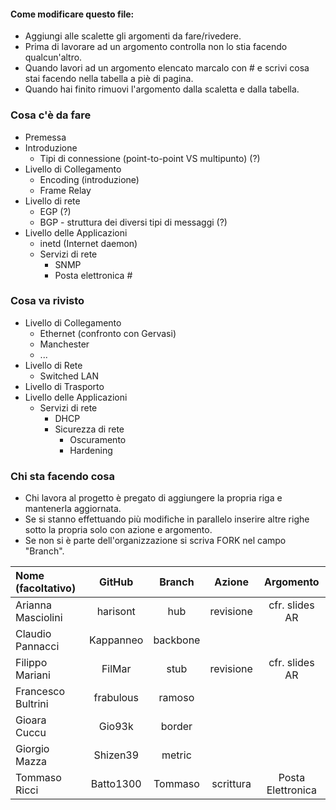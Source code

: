 #### Come modificare questo file:
+ Aggiungi alle scalette gli argomenti da fare/rivedere.
+ Prima di lavorare ad un argomento controlla non lo stia facendo qualcun'altro.
+ Quando lavori ad un argomento elencato marcalo con # e scrivi cosa stai facendo nella tabella a piè di pagina.
+ Quando hai finito rimuovi l'argomento dalla scaletta e dalla tabella.

### Cosa c'è da fare
+ Premessa
+ Introduzione
    + Tipi di connessione (point-to-point VS multipunto) (?)
+ Livello di Collegamento
  + Encoding (introduzione)
  + Frame Relay
+ Livello di rete
  + EGP (?)
  + BGP - struttura dei diversi tipi di messaggi (?) 
+ Livello delle Applicazioni
  + inetd (Internet daemon)
  + Servizi di rete 
    + SNMP 
    + Posta elettronica #

### Cosa va rivisto
+ Livello di Collegamento
  + Ethernet (confronto con Gervasi)
  + Manchester
  + ...
+ Livello di Rete
  + Switched LAN
+ Livello di Trasporto
+ Livello delle Applicazioni
  + Servizi di rete 
    + DHCP
    + Sicurezza di rete
      + Oscuramento
      + Hardening 

### Chi sta facendo cosa
+ Chi lavora al progetto è pregato di aggiungere la propria riga e mantenerla aggiornata.
+ Se si stanno effettuando più modifiche in parallelo inserire altre righe sotto la propria solo con azione e argomento.
+ Se non si è parte dell'organizzazione si scriva FORK nel campo "Branch".

| Nome (facoltativo) | GitHub       | Branch   | Azione    | Argomento          |
|:-------------------|:------------:|:--------:|:---------:|:------------------:|
| Arianna Masciolini | harisont     | hub      | revisione | cfr. slides AR     |
| Claudio Pannacci   | Kappanneo    | backbone |           |                    |
| Filippo Mariani    | FilMar       | stub     | revisione | cfr. slides AR     |
| Francesco Bultrini | frabulous    | ramoso   |           |                    |
| Gioara Cuccu       | Gio93k       | border   |           |                    |
| Giorgio Mazza      | Shizen39     | metric   |           |                    |
| Tommaso Ricci      | Batto1300    | Tommaso  | scrittura | Posta Elettronica  |
